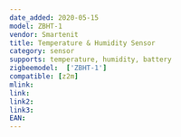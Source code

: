 ```yaml
---
date_added: 2020-05-15
model: ZBHT-1 
vendor: Smartenit
title: Temperature & Humidity Sensor
category: sensor
supports: temperature, humidity, battery
zigbeemodel:  ['ZBHT-1']
compatible: [z2m]
mlink: 
link: 
link2: 
link3: 
EAN: 
---
```

